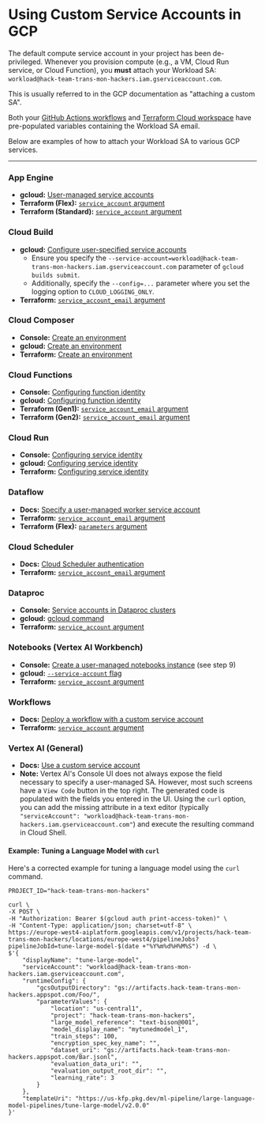 # Using Custom Service Accounts in GCP

The default compute service account in your project has been de-privileged. Whenever you provision compute (e.g., a VM, Cloud Run service, or Cloud Function), you **must** attach your Workload SA: `workload@hack-team-trans-mon-hackers.iam.gserviceaccount.com`.

This is usually referred to in the GCP documentation as "attaching a custom SA".

Both your [GitHub Actions workflows](./.github/workflows/) and [Terraform Cloud workspace](https://app.terraform.io/app/db-hackathon-2025/workspaces/hack-team-trans-mon-hackers) have pre-populated variables containing the Workload SA email.

Below are examples of how to attach your Workload SA to various GCP services.

---

### App Engine

*   **gcloud:** [User-managed service accounts](https://cloud.google.com/appengine/docs/legacy/standard/python/user-managed-service-accounts#gcloud)
*   **Terraform (Flex):** [`service_account` argument](https://registry.terraform.io/providers/hashicorp/google/latest/docs/resources/app_engine_flexible_app_version#service_account)
*   **Terraform (Standard):** [`service_account` argument](https://registry.terraform.io/providers/hashicorp/google/latest/docs/resources/app_engine_standard_app_version#service_account)

### Cloud Build

*   **gcloud:** [Configure user-specified service accounts](https://cloud.google.com/build/docs/securing-builds/configure-user-specified-service-accounts)
    *   Ensure you specify the `--service-account=workload@hack-team-trans-mon-hackers.iam.gserviceaccount.com` parameter of `gcloud builds submit`.
    *   Additionally, specify the `--config=...` parameter where you set the logging option to `CLOUD_LOGGING_ONLY`.
*   **Terraform:** [`service_account_email` argument](https://registry.terraform.io/providers/hashicorp/google/latest/docs/resources/cloudbuild_trigger#service_account_email)

### Cloud Composer

*   **Console:** [Create an environment](https://cloud.google.com/composer/docs/how-to/managing/creating#console)
*   **gcloud:** [Create an environment](https://cloud.google.com/composer/docs/how-to/managing/creating#gcloud)
*   **Terraform:** [Create an environment](https://cloud.google.com/composer/docs/how-to/managing/creating#terraform)

### Cloud Functions

*   **Console:** [Configuring function identity](https://cloud.google.com/functions/docs/securing/function-identity#console)
*   **gcloud:** [Configuring function identity](https://cloud.google.com/functions/docs/securing/function-identity#gcloud)
*   **Terraform (Gen1):** [`service_account_email` argument](https://registry.terraform.io/providers/hashicorp/google/latest/docs/resources/cloudfunctions_function#service_account_email)
*   **Terraform (Gen2):** [`service_account_email` argument](https://registry.terraform.io/providers/hashicorp/google/latest/docs/resources/cloudfunctions2_function#service_account_email)

### Cloud Run

*   **Console:** [Configuring service identity](https://cloud.google.com/run/docs/securing/service-identity#console)
*   **gcloud:** [Configuring service identity](https://cloud.google.com/run/docs/securing/service-identity#gcloud)
*   **Terraform:** [Configuring service identity](https://cloud.google.com/run/docs/securing/service-identity#terraform)

### Dataflow

*   **Docs:** [Specify a user-managed worker service account](https://cloud.google.com/dataflow/docs/concepts/security-and-permissions#specify_a_user-managed_worker_service_account)
*   **Terraform:** [`service_account_email` argument](https://registry.terraform.io/providers/hashicorp/google/latest/docs/resources/dataflow_job#service_account_email)
*   **Terraform (Flex):** [`parameters` argument](https://registry.terraform.io/providers/hashicorp/google/latest/docs/resources/dataflow_flex_template_job#parameters)

### Cloud Scheduler

*   **Docs:** [Cloud Scheduler authentication](https://cloud.google.com/scheduler/docs?gclsrc=aw.ds&gad_source=1&gad_campaignid=20376984227&gclid=CjwKCAjw4efDBhATEiwAaDBpboW0I164la0GbnEBo_PTcemx4h7bsZOwIGmz0FGEnd4jP624uUU7eRoCo18QAvD_BwE)
*   **Terraform:** [`service_account_email` argument](https://registry.terraform.io/providers/hashicorp/google/latest/docs/resources/cloud_scheduler_job#service_account_email)

### Dataproc

*   **Console:** [Service accounts in Dataproc clusters](https://cloud.google.com/dataproc/docs/concepts/configuring-clusters/service-accounts#console)
*   **gcloud:** [gcloud command](https://cloud.google.com/dataproc/docs/concepts/configuring-clusters/service-accounts#gcloud-command)
*   **Terraform:** [`service_account` argument](https://registry.terraform.io/providers/hashicorp/google/latest/docs/resources/dataproc_cluster#service_account)

### Notebooks (Vertex AI Workbench)

*   **Console:** [Create a user-managed notebooks instance](https://cloud.google.com/vertex-ai/docs/workbench/user-managed/create-new#console) (see step 9)
*   **gcloud:** [`--service-account` flag](https://cloud.google.com/sdk/gcloud/reference/notebooks/instances/create#--service-account)
*   **Terraform:** [`service_account` argument](https://registry.terraform.io/providers/hashicorp/google/latest/docs/resources/notebooks_instance#service_account)

### Workflows

*   **Docs:** [Deploy a workflow with a custom service account](https://cloud.google.com/workflows/docs/authentication#deploy_a_workflow_with_a_custom_service_account)
*   **Terraform:** [`service_account` argument](https://registry.terraform.io/providers/hashicorp/google/latest/docs/resources/workflows_workflow#service_account)

### Vertex AI (General)

*   **Docs:** [Use a custom service account](https://cloud.google.com/vertex-ai/docs/general/custom-service-account#attach)
*   **Note:** Vertex AI's Console UI does not always expose the field necessary to specify a user-managed SA. However, most such screens have a `View Code` button in the top right. The generated code is populated with the fields you entered in the UI. Using the `curl` option, you can add the missing attribute in a text editor (typically `"serviceAccount": "workload@hack-team-trans-mon-hackers.iam.gserviceaccount.com"`) and execute the resulting command in Cloud Shell.

#### Example: Tuning a Language Model with `curl`

Here's a corrected example for tuning a language model using the `curl` command.

```shell
PROJECT_ID="hack-team-trans-mon-hackers"

curl \
-X POST \
-H "Authorization: Bearer $(gcloud auth print-access-token)" \
-H "Content-Type: application/json; charset=utf-8" \
https://europe-west4-aiplatform.googleapis.com/v1/projects/hack-team-trans-mon-hackers/locations/europe-west4/pipelineJobs?pipelineJobId=tune-large-model-$(date +"%Y%m%d%H%M%S") -d \
$'{
    "displayName": "tune-large-model",
    "serviceAccount": "workload@hack-team-trans-mon-hackers.iam.gserviceaccount.com",
    "runtimeConfig": {
        "gcsOutputDirectory": "gs://artifacts.hack-team-trans-mon-hackers.appspot.com/Foo/",
        "parameterValues": {
            "location": "us-central1",
            "project": "hack-team-trans-mon-hackers",
            "large_model_reference": "text-bison@001",
            "model_display_name": "mytunedmodel_1",
            "train_steps": 100,
            "encryption_spec_key_name": "",
            "dataset_uri": "gs://artifacts.hack-team-trans-mon-hackers.appspot.com/Bar.jsonl",
            "evaluation_data_uri": "",
            "evaluation_output_root_dir": "",
            "learning_rate": 3
        }
    },
    "templateUri": "https://us-kfp.pkg.dev/ml-pipeline/large-language-model-pipelines/tune-large-model/v2.0.0"
}'
```